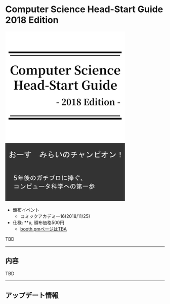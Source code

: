 # Computer Science Head-Start Guide 2018 Edition

![](/assets/img/cshsg_cover.png)

- 頒布イベント
    - コミックアカデミー16(2018/11/25)
- 仕様: **p, 頒布価格500円
    - [booth.pmページはTBA]()

TBD

----

## 内容

TBD

----

## アップデート情報
